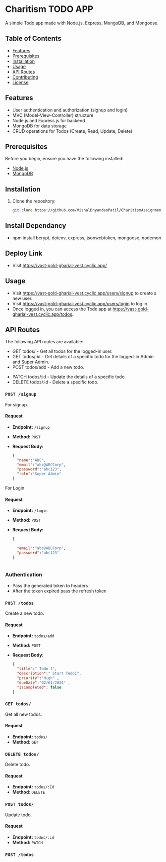 # Charitism TODO APP

A simple Todo app made with Node.js, Express, MongoDB, and Mongoose.

## Table of Contents

- [Features](#features)
- [Prerequisites](#prerequisites)
- [Installation](#installation)
- [Usage](#usage)
- [API Routes](#api-routes)
- [Contributing](#contributing)
- [License](#license)

## Features

- User authentication and authorization (signup and login)
- MVC (Model-View-Controller) structure
- Node.js and Express.js for backend
- MongoDB for data storage
- CRUD operations for Todos (Create, Read, Update, Delete)


## Prerequisites

Before you begin, ensure you have the following installed:

- [Node.js](https://nodejs.org/)
- [MongoDB](https://www.mongodb.com/)

## Installation

1. Clone the repository:

   ```bash
   git clone https://github.com/VishalDnyandeoPatil/CharitismAssignment.git
   

## Install Dependancy
- npm install bcrypt, dotenv, express, jsonwebtoken, mongoose, nodemon

## Deploy Link
- Visit https://vast-gold-gharial-vest.cyclic.app/
## Usage
- Visit https://vast-gold-gharial-vest.cyclic.app/users/signup to create a new user.
- Visit https://vast-gold-gharial-vest.cyclic.app/users/login to log in.
- Once logged in, you can access the Todo app at https://vast-gold-gharial-vest.cyclic.app/todos.

 ## API Routes
The following API routes are available:
 - GET todos/ - Get all todos for the logged-in user.
 - GET todos/:id - Get details of a specific todo for the logged-in Admin and Super Admin.
 - POST todos/add - Add a new todo.
 <!-- - GET /todo/:id - Get details of a specific todo. -->
 - PATCH todos/:id - Update the details of a specific todo.
 - DELETE todos/:id - Delete a specific todo.

 ### `POST /signup`

For signup.

#### Request

- **Endpoint:** `/signup`
- **Method:** `POST`
- **Request Body:**

  ```json
  {
    "name":"ABC",
	"email":"abc@ABCCorp",
	"password":"abc123",
    "role":"Super Admin"
  }
  

For Login

#### Request

- **Endpoint:** `/login`
- **Method:** `POST`
- **Request Body:**

  ```json
  {
    
	"email":"abc@ABCCorp",
	"password":"abc123"
  }
 
 ### Authentication
  - Pass the generated token to headers
  - After the token expired pass the refresh token
 

 ### `POST /todos`

Create a new todo.

#### Request

- **Endpoint:** `todos/add`
- **Method:** `POST`
- **Request Body:**

  ```json
  {
    "title":" Todo 1",
    "description":" Start Todo1",
    "priority":"High" ,
    "dueDate":"02/01/2024" ,
    "isCompleted": false 
  }

### `GET todos/`

Get all new todos.

#### Request

- **Endpoint:** `todos/`
- **Method:** `GET`


### `DELETE todos/`

Delete todo.

#### Request

- **Endpoint:** `todos/:Id`
- **Method:** `DELETE`


 ### `POST todos/`

Update todo.

#### Request

- **Endpoint:** `todos/:id`
- **Method:** `PATCH`

 ### `POST /todos`

